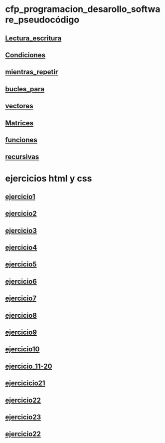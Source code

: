 # cfp_programacion_desarollo_software_pseudocódigo

## [Lectura_escritura](./modulo1//pseudocodigo/escritura_lectura)
## [Condiciones](./modulo1/pseudocodigo/condiciones/)
## [mientras_repetir](./modulo1/pseudocodigo/mientras_repetir/)
## [bucles_para](./modulo1/pseudocodigo/bucles_para/)
## [vectores](./modulo1/pseudocodigo/vectores/)
## [Matrices](./modulo1/pseudocodigo/matrices/)
## [funciones](./modulo1/pseudocodigo/funciones/)
## [recursivas](./modulo1/pseudocodigo/recursiva/)

# ejercicios html y css 
## [ejercicio1](./modulo1/htmlycss/ejercicio%201/)
## [ejercicio2](./modulo1//htmlycss/ejercicio%202/)
## [ejercicio3](./modulo1//htmlycss/ejercicio%203/)
## [ejercicio4](./modulo1//htmlycss/ejercicio%204/)
## [ejercicio5](./modulo1//htmlycss/ejercicio%205/)
## [ejercicio6](./modulo1//htmlycss/Ejercicio6/)
## [ejercicio7](./modulo1//htmlycss/Ejercicio7/)
## [ejercicio8](./modulo1//htmlycss/Ejercicio8/)
## [ejercicio9](./modulo1//htmlycss/Ejercicio9/)
## [ejercicio10](./modulo1//htmlycss/ejercicio%2010/)
## [ejercicio_11-20](./modulo1//htmlycss/ejercicios%20del%2011-20/)
## [ejercicicio21](./modulo1//htmlycss/ejercicio21/)
## [ejercicio22](./modulo1//htmlycss/ejercicio22/)
## [ejercicio23](./modulo1//htmlycss/ejercicio23/)
## [ejercicio22](./modulo1//htmlycss/ejercicio24/)










